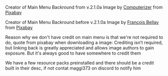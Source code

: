 Creator of Main Menu Backround from v.2.1.0a Image by <a href="https://pixabay.com/users/Computerizer-4588466/?utm_source=link-attribution&amp;utm_medium=referral&amp;utm_campaign=image&amp;utm_content=3617337">Computerizer</a> from <a href="https://pixabay.com/?utm_source=link-attribution&amp;utm_medium=referral&amp;utm_campaign=image&amp;utm_content=3617337">Pixabay</a>

Creator of Main Menu Backround before v.2.1.0a Image by <a href="https://pixabay.com/users/Francois_Bellay-3621440/?utm_source=link-attribution&amp;utm_medium=referral&amp;utm_campaign=image&amp;utm_content=1870748">François Bellay</a> from <a href="https://pixabay.com/?utm_source=link-attribution&amp;utm_medium=referral&amp;utm_campaign=image&amp;utm_content=1870748">Pixabay</a>

Reason why we don't have credit on main menu is that we're not required to do, quote from pixabay when downloading a image:
Crediting isn’t required, but linking back is greatly appreciated and allows image authors to gain exposure.
But it's always good to have somewhere to credit them

We have a few resource packs preinstalled and there should be a credit built in their desc, if not contat maggi373 on discord to notify him

